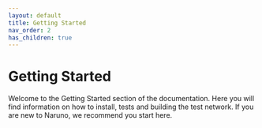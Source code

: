 ```yaml
---
layout: default
title: Getting Started
nav_order: 2
has_children: true
---
```


# Getting Started

Welcome to the Getting Started section of the documentation. Here you will find information on how to install, tests and building the test network. If you are new to Naruno, we recommend you start here.